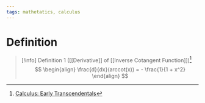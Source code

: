 ```yaml
---
tags: mathetatics, calculus
---
```


# Definition

> [!info] Definition 1 ([[Derivative]] of [[Inverse Cotangent Function]])[^1]
> $$
> \begin{align}
> \frac{d}{dx}(arccot(x)) = - \frac{1}{1 + x^2}
> \end{align}
> $$

[^1]: [Calculus: Early Transcendentals](zotero://open-pdf/library/items/EEFDQ9Y5?page=246)